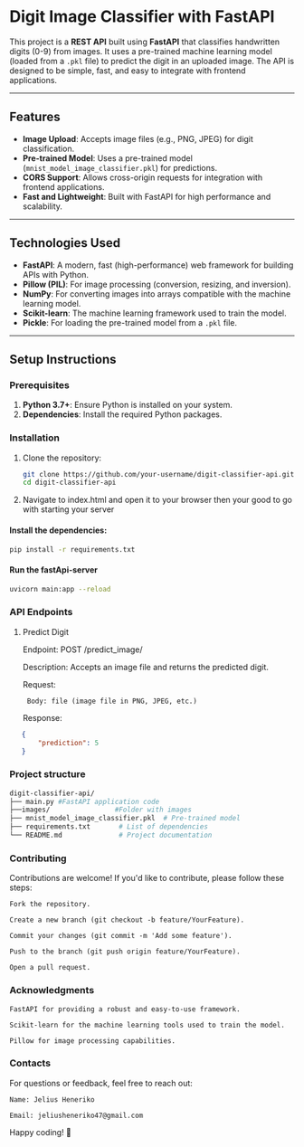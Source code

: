 # Digit Image Classifier with FastAPI

This project is a **REST API** built using **FastAPI** that classifies handwritten digits (0-9) from images. It uses a pre-trained machine learning model (loaded from a `.pkl` file) to predict the digit in an uploaded image. The API is designed to be simple, fast, and easy to integrate with frontend applications.

---

## Features

- **Image Upload**: Accepts image files (e.g., PNG, JPEG) for digit classification.
- **Pre-trained Model**: Uses a pre-trained model (`mnist_model_image_classifier.pkl`) for predictions.
- **CORS Support**: Allows cross-origin requests for integration with frontend applications.
- **Fast and Lightweight**: Built with FastAPI for high performance and scalability.

---

## Technologies Used

- **FastAPI**: A modern, fast (high-performance) web framework for building APIs with Python.
- **Pillow (PIL)**: For image processing (conversion, resizing, and inversion).
- **NumPy**: For converting images into arrays compatible with the machine learning model.
- **Scikit-learn**: The machine learning framework used to train the model.
- **Pickle**: For loading the pre-trained model from a `.pkl` file.

---

## Setup Instructions

### Prerequisites

1. **Python 3.7+**: Ensure Python is installed on your system.
2. **Dependencies**: Install the required Python packages.

### Installation

1. Clone the repository:
   ```bash
   git clone https://github.com/your-username/digit-classifier-api.git
   cd digit-classifier-api
   
2. Navigate to index.html and open it to your browser then your good to go with starting your server

#### Install the dependencies:
```bash
pip install -r requirements.txt
```
#### Run the fastApi-server
```bash
uvicorn main:app --reload
```
### API Endpoints
1. Predict Digit

    Endpoint: POST /predict_image/

    Description: Accepts an image file and returns the predicted digit.

    Request:

        Body: file (image file in PNG, JPEG, etc.)

    Response:
 ```json
    {
        "prediction": 5
    }

```
### Project structure

```bash
digit-classifier-api/
├── main.py #FastAPI application code
├──images/                #Folder with images
├── mnist_model_image_classifier.pkl  # Pre-trained model
├── requirements.txt       # List of dependencies
└── README.md              # Project documentation
```
### Contributing

Contributions are welcome! If you'd like to contribute, please follow these steps:

    Fork the repository.

    Create a new branch (git checkout -b feature/YourFeature).

    Commit your changes (git commit -m 'Add some feature').

    Push to the branch (git push origin feature/YourFeature).

    Open a pull request.

### Acknowledgments

    FastAPI for providing a robust and easy-to-use framework.

    Scikit-learn for the machine learning tools used to train the model.

    Pillow for image processing capabilities.


### Contacts

For questions or feedback, feel free to reach out:

    Name: Jelius Heneriko

    Email: jeliusheneriko47@gmail.com

Happy coding! 🚀